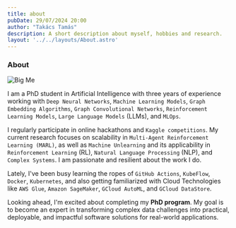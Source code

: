```yaml
---
title: about
pubDate: 29/07/2024 20:00
author: "Takács Tamás"
description: A short description about myself, hobbies and research.
layout: '../../layouts/About.astro'
---
```


### About

![Big Me](../../assets/about/bigme.png)

I am a PhD student in Artificial Intelligence with three years of experience working with `Deep Neural Networks`, `Machine Learning Models`, `Graph Embedding Algorithms`, `Graph Convolutional Networks`, `Reinforcement Learning Models`, `Large Language Models` (LLMs), and `MLOps`.

I regularly participate in online hackathons and `Kaggle competitions`. My current research focuses on scalability in `Multi-Agent Reinforcement Learning (MARL)`, as well as `Machine Unlearning` and its applicability in `Reinforcement Learning` (RL), `Natural Language Processing` (NLP), and `Complex Systems`. I am passionate and resilient about the work I do.

Lately, I've been busy learning the ropes of `GitHub Actions`, `KubeFlow`, `Docker`, `Kubernetes`, and also getting familiarized with Cloud Technologies like `AWS Glue`, `Amazon SageMaker`, `GCloud AutoML`, and `GCloud DataStore`. 

Looking ahead, I'm excited about completing my **PhD program**. My goal is to become an expert in transforming complex data challenges into practical, deployable, and impactful software solutions for real-world applications.